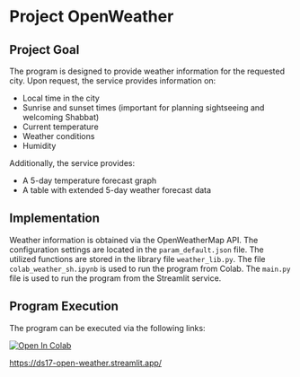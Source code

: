 # Project OpenWeather

## Project Goal

The program is designed to provide weather information for the requested city. Upon request, the service provides information on:

- Local time in the city
- Sunrise and sunset times (important for planning sightseeing and welcoming Shabbat)
- Current temperature
- Weather conditions
- Humidity

Additionally, the service provides:
- A 5-day temperature forecast graph
- A table with extended 5-day weather forecast data

## Implementation

Weather information is obtained via the OpenWeatherMap API. The configuration settings are located in the `param_default.json` file. The utilized functions are stored in the library file `weather_lib.py`. The file `colab_weather_sh.ipynb` is used to run the program from Colab. The `main.py` file is used to run the program from the Streamlit service.

## Program Execution

The program can be executed via the following links:


[![Open In Colab](https://colab.research.google.com/assets/colab-badge.svg)](https://colab.research.google.com/github/IlyaZutler/Project-OpenWeather/blob/main/colab_weather.ipynb)

https://ds17-open-weather.streamlit.app/

